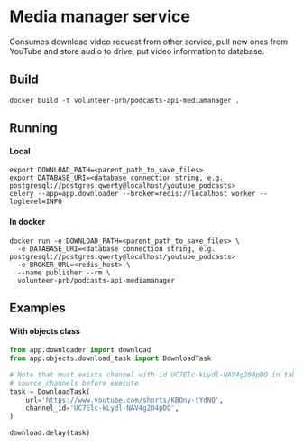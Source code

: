# Media manager service

Consumes download video request from other service, pull new ones from YouTube and store audio to drive, 
put video information to database. 

## Build

```commandline
docker build -t volunteer-prb/podcasts-api-mediamanager .
```

## Running

#### Local
```commandline
export DOWNLOAD_PATH=<parent_path_to_save_files>
export DATABASE_URI=<database connection string, e.g. postgresql://postgres:qwerty@localhost/youtube_podcasts>
celery --app=app.downloader --broker=redis://localhost worker --loglevel=INFO
```

#### In docker 
```commandline
docker run -e DOWNLOAD_PATH=<parent_path_to_save_files> \
  -e DATABASE_URI=<database connection string, e.g. postgresql://postgres:qwerty@localhost/youtube_podcasts>
  -e BROKER_URL=<redis_host> \
  --name publisher --rm \
  volunteer-prb/podcasts-api-mediamanager
```

## Examples

#### With objects class
```python
from app.downloader import download
from app.objects.download_task import DownloadTask

# Note that must exists channel with id UC7Elc-kLydl-NAV4g204pDQ in table 
# source_channels before execute
task = DownloadTask(
    url='https://www.youtube.com/shorts/KBOny-tYdNQ',
    channel_id='UC7Elc-kLydl-NAV4g204pDQ',
)

download.delay(task)
```

